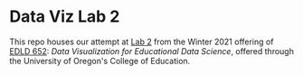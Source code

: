 # Data Viz Lab 2
This repo houses our attempt at [Lab 2](https://dataviz-2021.netlify.app/lab-2/) from the Winter 2021 offering of [EDLD 652](https://dataviz-2021.netlify.app): *Data Visualization for Educational Data Science*, offered through the University of Oregon's College of Education.

